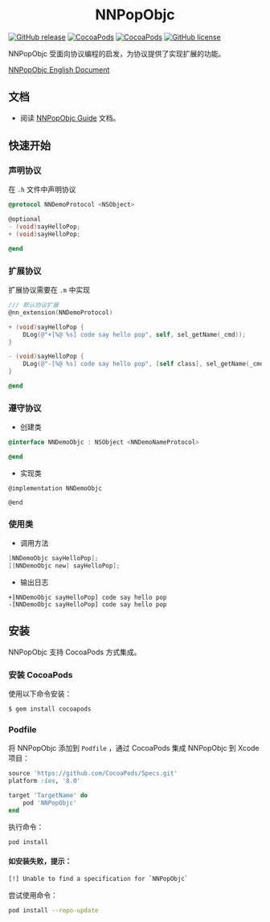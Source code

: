<h1 align = "center">NNPopObjc</h1>

[![GitHub release](https://img.shields.io/github/release/amisare/NNPopObjc.svg)](https://github.com/amisare/NNPopObjc/releases)
[![CocoaPods](https://img.shields.io/cocoapods/v/NNPopObjc.svg)](https://cocoapods.org/pods/NNPopObjc)
[![CocoaPods](https://img.shields.io/cocoapods/p/NNPopObjc.svg)](https://cocoapods.org/pods/NNPopObjc)
[![GitHub license](https://img.shields.io/github/license/amisare/NNPopObjc.svg)](https://github.com/amisare/NNPopObjc/blob/master/LICENSE)


NNPopObjc 受面向协议编程的启发，为协议提供了实现扩展的功能。

[NNPopObjc English Document](README_zh_CN.md)

## 文档

* 阅读 [NNPopObjc Guide](Doc/1.0.x/usage_zh_CN.md) 文档。

## 快速开始

### 声明协议

在 `.h` 文件中声明协议

```objective-c
@protocol NNDemoProtocol <NSObject>

@optional
- (void)sayHelloPop;
+ (void)sayHelloPop;

@end
```

### 扩展协议

扩展协议需要在 `.m` 中实现

```objective-c
/// 默认协议扩展
@nn_extension(NNDemoProtocol)

+ (void)sayHelloPop {
    DLog(@"+[%@ %s] code say hello pop", self, sel_getName(_cmd));
}

- (void)sayHelloPop {
    DLog(@"-[%@ %s] code say hello pop", [self class], sel_getName(_cmd));
}

@end
```

### 遵守协议

- 创建类

```objective-c
@interface NNDemoObjc : NSObject <NNDemoNameProtocol>

@end
```

- 实现类

```
@implementation NNDemoObjc

@end
```

### 使用类

- 调用方法

```objective-c
[NNDemoObjc sayHelloPop];
[[NNDemoObjc new] sayHelloPop];
```

- 输出日志

```objective-cc
+[NNDemoObjc sayHelloPop] code say hello pop
-[NNDemoObjc sayHelloPop] code say hello pop
```

## 安装

NNPopObjc 支持 CocoaPods 方式集成。

### 安装 CocoaPods

使用以下命令安装：

```bash
$ gem install cocoapods
```

### Podfile

将 NNPopObjc 添加到 `Podfile` ，通过 CocoaPods 集成 NNPopObjc 到 Xcode 项目：

```ruby
source 'https://github.com/CocoaPods/Specs.git'
platform :ios, '8.0'

target 'TargetName' do
    pod 'NNPopObjc'
end
```

执行命令：

```bash
pod install
```

#### 如安装失败，提示：

```bash
[!] Unable to find a specification for `NNPopObjc`
```

尝试使用命令：

```bash
pod install --repo-update
```
